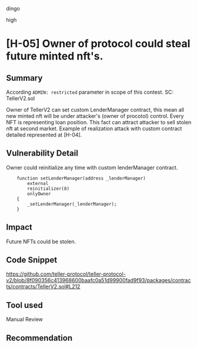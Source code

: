 dingo

high

# [H-05] Owner of protocol could steal future minted nft's.

## Summary
According `ADMIN: restricted` parameter in scope of this contest.
SC: TellerV2.sol 

Owner of TellerV2 can set custom LenderManager contract, this mean all new minted nft will be under attacker's (owner of procotol) control. Every NFT is representing loan position. This fact can attract attacker to sell stolen nft at second market.
Example of realization attack with custom contract detailed represented at [H-04].

## Vulnerability Detail

Owner could reinitialize any time with custom lenderManager contract.

```solidity
    function setLenderManager(address _lenderManager)
        external
        reinitializer(8)
        onlyOwner
    {
        _setLenderManager(_lenderManager);
    }
```

## Impact
Future NFTs could be stolen.

## Code Snippet
https://github.com/teller-protocol/teller-protocol-v2/blob/8f090356c413968600baafc0a51d99900fad9f93/packages/contracts/contracts/TellerV2.sol#L212

## Tool used
Manual Review

## Recommendation
